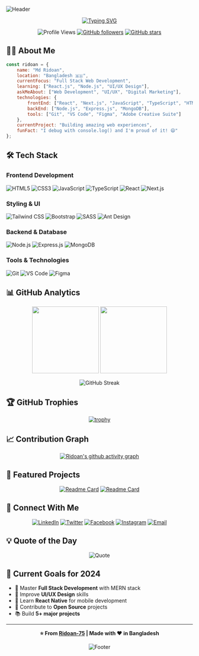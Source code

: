 ![Header](https://capsule-render.vercel.app/api?type=waving&color=gradient&customColorList=6,11,20&height=300&section=header&text=Md%20Ridoan&fontSize=80&fontAlignY=35&desc=Full%20Stack%20Developer%20|%20UI/UX%20Designer%20|%20Digital%20Marketer&descAlignY=51&descAlign=50)

<div align="center">
  
[![Typing SVG](https://readme-typing-svg.herokuapp.com?font=Fira+Code&size=22&duration=3000&pause=1000&color=36BCF7&center=true&vCenter=true&width=600&lines=Welcome+to+my+GitHub+Profile!;Full+Stack+Web+Developer;UI%2FUX+Designer;Digital+Marketing+Specialist;Always+Learning+New+Technologies)](https://git.io/typing-svg)

![Profile Views](https://komarev.com/ghpvc/?username=Ridoan-75&color=blueviolet&style=flat-square&label=Profile+Views)
[![GitHub followers](https://img.shields.io/github/followers/Ridoan-75?label=Followers&style=social)](https://github.com/Ridoan-75)
[![GitHub stars](https://img.shields.io/github/stars/Ridoan-75?label=Stars&style=social)](https://github.com/Ridoan-75)

</div>

## 👨‍💻 About Me

```javascript
const ridoan = {
    name: "Md Ridoan",
    location: "Bangladesh 🇧🇩",
    currentFocus: "Full Stack Web Development",
    learning: ["React.js", "Node.js", "UI/UX Design"],
    askMeAbout: ["Web Development", "UI/UX", "Digital Marketing"],
    technologies: {
        frontEnd: ["React", "Next.js", "JavaScript", "TypeScript", "HTML5", "CSS3"],
        backEnd: ["Node.js", "Express.js", "MongoDB"],
        tools: ["Git", "VS Code", "Figma", "Adobe Creative Suite"]
    },
    currentProject: "Building amazing web experiences",
    funFact: "I debug with console.log() and I'm proud of it! 😄"
};
```

## 🛠️ Tech Stack

### Frontend Development
![HTML5](https://img.shields.io/badge/HTML5-E34F26?style=for-the-badge&logo=html5&logoColor=white)
![CSS3](https://img.shields.io/badge/CSS3-1572B6?style=for-the-badge&logo=css3&logoColor=white)
![JavaScript](https://img.shields.io/badge/JavaScript-F7DF1E?style=for-the-badge&logo=javascript&logoColor=black)
![TypeScript](https://img.shields.io/badge/TypeScript-007ACC?style=for-the-badge&logo=typescript&logoColor=white)
![React](https://img.shields.io/badge/React-20232A?style=for-the-badge&logo=react&logoColor=61DAFB)
![Next.js](https://img.shields.io/badge/Next.js-000000?style=for-the-badge&logo=next.js&logoColor=white)

### Styling & UI
![Tailwind CSS](https://img.shields.io/badge/Tailwind_CSS-38B2AC?style=for-the-badge&logo=tailwind-css&logoColor=white)
![Bootstrap](https://img.shields.io/badge/Bootstrap-563D7C?style=for-the-badge&logo=bootstrap&logoColor=white)
![SASS](https://img.shields.io/badge/SASS-hotpink.svg?style=for-the-badge&logo=SASS&logoColor=white)
![Ant Design](https://img.shields.io/badge/AntDesign-0170FE?style=for-the-badge&logo=antdesign&logoColor=white)

### Backend & Database
![Node.js](https://img.shields.io/badge/Node.js-43853D?style=for-the-badge&logo=node.js&logoColor=white)
![Express.js](https://img.shields.io/badge/Express.js-404D59?style=for-the-badge)
![MongoDB](https://img.shields.io/badge/MongoDB-4EA94B?style=for-the-badge&logo=mongodb&logoColor=white)

### Tools & Technologies
![Git](https://img.shields.io/badge/GIT-E44C30?style=for-the-badge&logo=git&logoColor=white)
![VS Code](https://img.shields.io/badge/Visual_Studio_Code-0078D4?style=for-the-badge&logo=visual%20studio%20code&logoColor=white)
![Figma](https://img.shields.io/badge/Figma-F24E1E?style=for-the-badge&logo=figma&logoColor=white)

## 📊 GitHub Analytics

<div align="center">
  
<img height="180em" src="https://github-readme-stats.vercel.app/api?username=Ridoan-75&show_icons=true&count_private=true&theme=tokyonight&hide_border=true&bg_color=0D1117&title_color=F85D7F&icon_color=F8D866"/>
<img height="180em" src="https://github-readme-stats.vercel.app/api/top-langs/?username=Ridoan-75&layout=compact&theme=tokyonight&hide_border=true&bg_color=0D1117&title_color=F85D7F&icon_color=F8D866"/>

</div>

<div align="center">
  
![GitHub Streak](https://github-readme-streak-stats.vercel.app/?user=Ridoan-75&theme=tokyonight&hide_border=true&background=0D1117&stroke=0000&ring=F85D7F&fire=F8D866&currStreakLabel=F85D7F)

</div>

## 🏆 GitHub Trophies
<div align="center">
  
[![trophy](https://github-profile-trophy.vercel.app/?username=Ridoan-75&theme=onedark&no-frame=true&row=1&column=6)](https://github.com/ryo-ma/github-profile-trophy)

</div>

## 📈 Contribution Graph
<div align="center">
  
[![Ridoan's github activity graph](https://github-readme-activity-graph.vercel.app/graph?username=Ridoan-75&theme=tokyo-night&hide_border=true&bg_color=0D1117)](https://github.com/ashutosh00710/github-readme-activity-graph)

</div>

## 🚀 Featured Projects

<div align="center">

[![Readme Card](https://github-readme-stats.vercel.app/api/pin/?username=Ridoan-75&repo=your-project-name&theme=tokyonight&hide_border=true&bg_color=0D1117)](https://github.com/Ridoan-75/your-project-name)
[![Readme Card](https://github-readme-stats.vercel.app/api/pin/?username=Ridoan-75&repo=another-project&theme=tokyonight&hide_border=true&bg_color=0D1117)](https://github.com/Ridoan-75/another-project)

</div>

## 🤝 Connect With Me

<div align="center">

[![LinkedIn](https://img.shields.io/badge/LinkedIn-0077B5?style=for-the-badge&logo=linkedin&logoColor=white)](https://linkedin.com/in/mohammad-ridoan-hossen75)
[![Twitter](https://img.shields.io/badge/Twitter-1DA1F2?style=for-the-badge&logo=twitter&logoColor=white)](https://twitter.com/Ridoan_075)
[![Facebook](https://img.shields.io/badge/Facebook-1877F2?style=for-the-badge&logo=facebook&logoColor=white)](https://fb.com/md.ridoan.77964)
[![Instagram](https://img.shields.io/badge/Instagram-E4405F?style=for-the-badge&logo=instagram&logoColor=white)](https://instagram.com/ridu-075)
[![Email](https://img.shields.io/badge/Gmail-D14836?style=for-the-badge&logo=gmail&logoColor=white)](mailto:ridoan437@gmail.com)

</div>

## 💡 Quote of the Day
<div align="center">
  
![Quote](https://quotes-github-readme.vercel.app/api?type=horizontal&theme=tokyonight)

</div>

## 🎯 Current Goals for 2024

- 🌱 Master **Full Stack Development** with MERN stack
- 🎨 Improve **UI/UX Design** skills
- 📱 Learn **React Native** for mobile development
- 🚀 Contribute to **Open Source** projects
- 📚 Build **5+ major projects**

---

<div align="center">
  
**⭐️ From [Ridoan-75](https://github.com/Ridoan-75) | Made with ❤️ in Bangladesh**

![Footer](https://capsule-render.vercel.app/api?type=waving&color=gradient&customColorList=6,11,20&height=100&section=footer)

</div>
